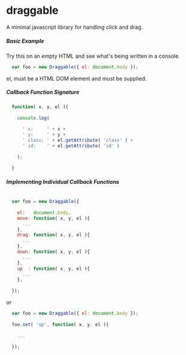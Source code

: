 # draggable
A minimal javascript library for handling click and drag.

##### Basic Example

Try this on an empty HTML and see what's being written in a console.

```javascript
  var foo = new Draggable({ el: document.body });
```

el, must be a HTML DOM element and must be supplied.

##### Callback Function Signature

```javascript
  function( x, y, el ){
  
    console.log( 
    
      ' x:     ' + x + 
      ' y:     ' + y + 
      ' class: ' + el.getAttribute( 'class' ) + 
      ' id:    ' + el.getAttribute( 'id' ) 
      
    );
    
  }
```

##### Implementing Individual Callback Functions
```javascript

  var foo = new Draggable({
    
    el:   document.body,
    move: function( x, y, el ){
      ...
    },
    drag: function( x, y, el ){
      ...
    },
    down: function( x, y, el ){
      ...
    },
    up  : function( x, y, el ){
      ...
    },
  
  });

```

or

```javascript
  var foo = new Draggable({ el: document.body });
  
  foo.set( 'up', function( x, y, el ){
  
    ...
    
  });
  
```

